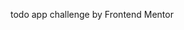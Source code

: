 todo app challenge by Frontend Mentor

<!-- alternative set todos to be obj sort todo type follow key like
    todos.all, todos.complete, todos.active
    if wanna drag n drop for sort todos list
 -->
